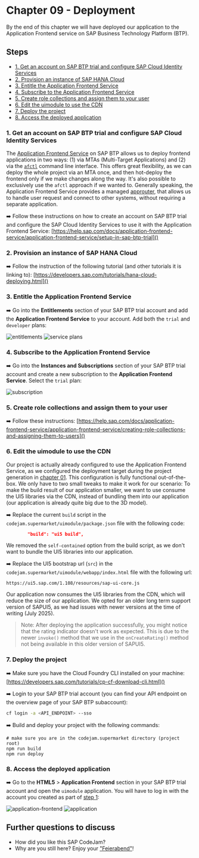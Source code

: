 # Chapter 09 - Deployment

By the end of this chapter we will have deployed our application to the Application Frontend service on SAP Business Technology Platform (BTP).

## Steps

- [1. Get an account on SAP BTP trial and configure SAP Cloud Identity Services](#1-get-an-account-on-sap-btp-trial-and-configure-sap-cloud-identity-services)<br>
- [2. Provision an instance of SAP HANA Cloud](#2-provision-an-instance-of-sap-hana-cloud)<br>
- [3. Entitle the Application Frontend Service](#3-entitle-the-application-frontend-service)<br>
- [4. Subscribe to the Application Frontend Service](#4-subscribe-to-the-application-frontend-service)<br>
- [5. Create role collections and assign them to your user](#5-create-role-collections-and-assign-them-to-your-user)<br>
- [6. Edit the uimodule to use the CDN](#6-edit-the-uimodule-to-use-the-cdn)<br>
- [7. Deploy the project](#7-deploy-the-project)<br>
- [8. Access the deployed application](#8-access-the-deployed-application)<br>

### 1. Get an account on SAP BTP trial and configure SAP Cloud Identity Services

The [Application Frontend Service](https://help.sap.com/docs/application-frontend-service/application-frontend-service/what-is-application-frontend-service) on SAP BTP allows us to deploy frontend applications in two ways: (1) via MTAs (Multi-Target Applications) and (2) via the [`afctl`](https://www.npmjs.com/package/@sap/appfront-cli) command line interface. This offers great flexibility, as we can deploy the whole project via an MTA once, and then hot-deploy the frontend only if we make changes along the way. It's also possible to exclusively use the `afctl` approach if we wanted to.
Generally speaking, the Application Frontend Service provides a managed [approuter](https://www.npmjs.com/package/@sap/approuter), that allows us to handle user request and connect to other systems, without requiring a separate application.

➡️ Follow these instructions on how to create an account on SAP BTP trial and configure the SAP Cloud Identity Services to use it with the Application Frontend Service: [https://help.sap.com/docs/application-frontend-service/application-frontend-service/setup-in-sap-btp-trial]() 

### 2. Provision an instance of SAP HANA Cloud

➡️ Follow the instruction of the following tutorial (and other tutorials it is linking to): [https://developers.sap.com/tutorials/hana-cloud-deploying.html]()

### 3. Entitle the Application Frontend Service

➡️ Go into the **Entitlements** section of your SAP BTP trial account and add the **Application Frontend Service** to your account. Add both the `trial` and `developer` plans:

![entitlements](entitlements.png)
![service plans](service-plans.png)

### 4. Subscribe to the Application Frontend Service

➡️ Go into the **Instances and Subscriptions** section of your SAP BTP trial account and create a new subscription to the **Application Frontend Service**. Select the `trial` plan:

![subscription](subscription.png)

### 5. Create role collections and assign them to your user

➡️ Follow these instructions: [https://help.sap.com/docs/application-frontend-service/application-frontend-service/creating-role-collections-and-assigning-them-to-users]()

### 6. Edit the uimodule to use the CDN

Our project is actually already configured to use the Application Frontend Service, as we configured the deployment target during the project generation in [chapter 01](/chapters/01-generating-a-full-stack-project/). This configuration is fully functional out-of-the-box. We only have to two small tweaks to make it work for our scenario: To make the build result of our application smaller, we want to use consume the UI5 libraries via the CDN, instead of bundling them into our application (our application is already quite big due to the 3D model).

➡️ Replace the current `build` script in the `codejam.supermarket/uimodule/package.json` file with the following code:

```json
        "build": "ui5 build",
```

We removed the `self-contained` option from the build script, as we don't want to bundle the UI5 libraries into our application.

➡️ Replace the UI5 bootstrap url (`src`) in the `codejam.supermarket/uimodule/webapp/index.html` file with the following url:

```text
https://ui5.sap.com/1.108/resources/sap-ui-core.js
```

Our application now consumes the UI5 libraries from the CDN, which will reduce the size of our application. We opted for an older long term support version of SAPUI5, as we had issues with newer versions at the time of writing (July 2025).

> Note: After deploying the application successfully, you might notice that the rating indicator doesn't work as expected. This is due to the newer `invoke()` method that we use in the `onCreateRating()` method not being available in this older version of SAPUI5.

### 7. Deploy the project

➡️ Make sure you have the Cloud Foundry CLI installed on your machine: [https://developers.sap.com/tutorials/cp-cf-download-cli.html]()

➡️ Login to your SAP BTP trial account (you can find your API endpoint on the overview page of your SAP BTP subaccount):

```bash
cf login -a <API_ENDPOINT> --sso
```

➡️ Build and deploy your project with the following commands:

```
# make sure you are in the codejam.supermarket directory (project root)
npm run build
npm run deploy
```

### 8. Access the deployed application

➡️ Go to the **HTML5** > **Application Frontend** section in your SAP BTP trial account and open the `uimodule` application. You will have to log in with the account you created as part of [step 1](#get-an-account-on-sap-btp-trial-and-configure-sap-cloud-identity-services):

![application-frontend](application-frontend.png)
![application](./application.png)

## Further questions to discuss

- How did you like this SAP CodeJam?
- Why are you still here? Enjoy your ["Feierabend"](https://expath.com/knowledge-base/germany/what-does-feierabend-mean)!
